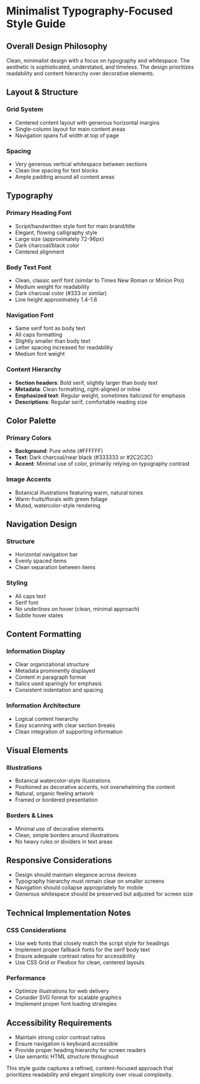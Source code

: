 # Minimalist Typography-Focused Style Guide

## Overall Design Philosophy
Clean, minimalist design with a focus on typography and whitespace. The aesthetic is sophisticated, understated, and timeless. The design prioritizes readability and content hierarchy over decorative elements.

## Layout & Structure

### Grid System
- Centered content layout with generous horizontal margins
- Single-column layout for main content areas
- Navigation spans full width at top of page

### Spacing
- Very generous vertical whitespace between sections
- Clean line spacing for text blocks
- Ample padding around all content areas

## Typography

### Primary Heading Font
- Script/handwritten style font for main brand/title
- Elegant, flowing calligraphy style
- Large size (approximately 72-96px)
- Dark charcoal/black color
- Centered alignment

### Body Text Font
- Clean, classic serif font (similar to Times New Roman or Minion Pro)
- Medium weight for readability
- Dark charcoal color (#333 or similar)
- Line height approximately 1.4-1.6

### Navigation Font
- Same serif font as body text
- All caps formatting
- Slightly smaller than body text
- Letter spacing increased for readability
- Medium font weight

### Content Hierarchy
- **Section headers**: Bold serif, slightly larger than body text
- **Metadata**: Clean formatting, right-aligned or inline
- **Emphasized text**: Regular weight, sometimes italicized for emphasis
- **Descriptions**: Regular serif, comfortable reading size

## Color Palette

### Primary Colors
- **Background**: Pure white (#FFFFFF)
- **Text**: Dark charcoal/near black (#333333 or #2C2C2C)
- **Accent**: Minimal use of color, primarily relying on typography contrast

### Image Accents
- Botanical illustrations featuring warm, natural tones
- Warm fruits/florals with green foliage
- Muted, watercolor-style rendering

## Navigation Design

### Structure
- Horizontal navigation bar
- Evenly spaced items
- Clean separation between items

### Styling
- All caps text
- Serif font
- No underlines on hover (clean, minimal approach)
- Subtle hover states

## Content Formatting

### Information Display
- Clear organizational structure
- Metadata prominently displayed
- Content in paragraph format
- Italics used sparingly for emphasis
- Consistent indentation and spacing

### Information Architecture
- Logical content hierarchy
- Easy scanning with clear section breaks
- Clean integration of supporting information

## Visual Elements

### Illustrations
- Botanical watercolor-style illustrations
- Positioned as decorative accents, not overwhelming the content
- Natural, organic feeling artwork
- Framed or bordered presentation

### Borders & Lines
- Minimal use of decorative elements
- Clean, simple borders around illustrations
- No heavy rules or dividers in text areas

## Responsive Considerations
- Design should maintain elegance across devices
- Typography hierarchy must remain clear on smaller screens
- Navigation should collapse appropriately for mobile
- Generous whitespace should be preserved but adjusted for screen size

## Technical Implementation Notes

### CSS Considerations
- Use web fonts that closely match the script style for headings
- Implement proper fallback fonts for the serif body text
- Ensure adequate contrast ratios for accessibility
- Use CSS Grid or Flexbox for clean, centered layouts

### Performance
- Optimize illustrations for web delivery
- Consider SVG format for scalable graphics
- Implement proper font loading strategies

## Accessibility Requirements
- Maintain strong color contrast ratios
- Ensure navigation is keyboard accessible
- Provide proper heading hierarchy for screen readers
- Use semantic HTML structure throughout

This style guide captures a refined, content-focused approach that prioritizes readability and elegant simplicity over visual complexity.
